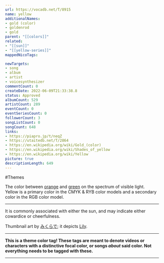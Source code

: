 ```yaml
---
url: https://vocadb.net/T/8915
name: yellow
additionalNames: 
- gold (color)
- goldenrod
- gold
parent: "[[colors]]"
related:
- "[[sun]]"
- "[[yellow-series]]"
mappedNicoTags:

newTargets:
- song
- album
- artist
- voicesynthesizer
commentCount: 0
createDate: 2022-06-09T21:33:38.8
status: Approved
albumCount: 529
artistCount: 289
eventCount: 0
eventSeriesCount: 0
followerCount: 3
songListCount: 0
songCount: 648
links: 
- https://piapro.jp/t/neqZ
- https://utaitedb.net/T/2864
- https://en.wikipedia.org/wiki/Gold_(color)
- https://en.wikipedia.org/wiki/Shades_of_yellow
- https://en.wikipedia.org/wiki/Yellow
picture: true
descriptionLength: 649
---
```


#Themes

The color between [orange](https://vocadb.net/T/8911/orange-color) and [green](https://vocadb.net/T/8910/green) on the spectrum of visible light.
Yellow is a primary color in the CMYK & RYB color models and a secondary color in the RGB color model.

___

It is commonly associated with either the sun, and may indicate either cowardice or cheerfulness.

Thumbnail art by [みくらで](https://vocadb.net/Ar/13049); it depicts [Lily](https://vocadb.net/Ar/139).

___

**This is a theme color tag! These tags are meant to denote videos or characters with a distinctive focal color, or songs *about* said color. Not everything needs to be tagged with these.**

---

